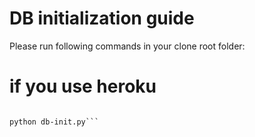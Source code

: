 # DB initialization guide

Please run following commands in your clone root folder:

# if you use heroku
```heroku pg:backups:restore 'https://github.com/DPS0340/DPSBot/raw/master/db-dump/backup.dump' DATABASE_URL -a (Your_app)

python db-init.py```
